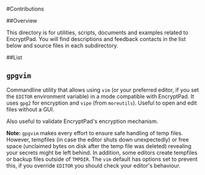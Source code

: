 #Contributions

##Overview

This directory is for utilities, scripts, documents and examples related to EncryptPad. You will
find descriptions and feedback contacts in the list below and source files in each subdirectory.

##List

## `gpgvim`

Commandline utility that allows using `vim` (or your preferred editor, if you set the `EDITOR` environment variable) in a mode compatible with EncryptPad. It uses `gpg2` for encryption and `vipe` (from `moreutils`). Useful to open and edit files without a GUI.

Also useful to validate EncryptPad's encryption mechanism.

__Note:__ `gpgvim` makes every effort to ensure safe handling of temp files. However, tempfiles (in case the editor shuts down unexpectedly) or free space (unclaimed bytes on disk after the temp file was deleted) revealing your secrets might be left behind. In addition, some editors create tempfiles or backup files outside of `TMPDIR`. The `vim` default has options set to prevent this, if you override `EDITOR` you should check your editor's behaviour.
